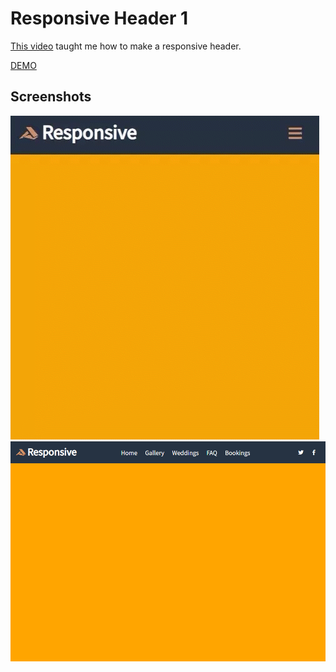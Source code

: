 # Responsive Header 1

[This video](https://www.youtube.com/watch?v=X91jsJyZofw) taught me how to make a responsive header.

[DEMO](https://reverent-varahamihira-04851b.netlify.app/)

## Screenshots

<img src="./screenshots/mobile.gif" title="mobile">
<img src="./screenshots/over-768px.png" title="over-768px">

